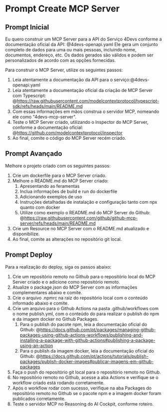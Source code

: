 # Prompt Create MCP Server

## Prompt Inicial

Eu quero construir um MCP Server para a API do Serviço 4Devs conforme a documentação oficial da API: @4devs-openapi.yaml
Ele gera um conjunto completo de dados para uma ou mais pessoas, incluindo nome, documentos, endereço, etc. Os dados gerados são válidos e podem ser personalizados de acordo com as opções fornecidas.

Para construir o MCP Server, utilize os seguintes passos:

1. Leia atentamente a documentação da API para o serviço:@4devs-openapi.yaml
2. Leia atentamente a documentação oficial da criação de MCP Server com Typescript: @https://raw.githubusercontent.com/modelcontextprotocol/typescript-sdk/refs/heads/main/README.md
3. Com essas informações em mãos construa o servidor MCP, nomeando ele como "4devs-mcp-server".
4. Teste o MCP Server criado, utilizando o Inspector do MCP Server, conforme a documentação oficial: @https://github.com/modelcontextprotocol/inspector
5. Ao final, comite o código do MCP Server recém criado.

## Prompt Avançado

Melhore o projeto criado com os seguintes passos:

1. Crie um dockerfile para o MCP Server criado.
2. Melhore o README.md do MCP Server criado:
   1. Apresentando as feramentas
   2. Inclua informações de build e run do dockerfile
   3. Adicionando exemplos de uso
   4. Instruções detalhadas de instalação e configuração tanto com npx quanto com docker
   5. Utilize como exemplo o README.md do MCP Server do Github: @https://raw.githubusercontent.com/github/github-mcp-server/refs/heads/main/README.md
3. Crie um Resource no MCP Server com o README.md atualizado e disponibilize.
4. Ao final, comite as alterações no repositório git local.

## Prompt Deploy

Para a realização do deploy, siga os passos abaixo:

1. Crie um repositório remoto no Github para o repositório local do MCP Server criado e o adicione como repositório remoto.
2. Atualize o package.json do MCP Server com as informações complementares abaixo e comite.
3. Crie o arquivo .npmrc na raiz do repositório local com o conteúdo informado abaixo e comite.
4. Crie um arquivo para o Github Actions na pasta .github/workflows com o nome publish.yml, com o conteúdo do para realizar o publish do npm e da imagem docker no Github Packages.
   1. Para o publish do pacote npm, leia a documentação oficial do Github: @https://docs.github.com/pt/packages/managing-github-packages-using-github-actions-workflows/publishing-and-installing-a-package-with-github-actions#publishing-a-package-using-an-action
   2. Para o publish da imagem docker, leia a documentação oficial do Github: @https://docs.github.com/pt/actions/tutorials/publish-packages/publish-docker-images#publicar-imagens-em-github-packages
5. Faça o push do repositório git local para o repositório remoto no Github.
6. No repositório remoto no Github, acesse a aba Actions e verifique se o workflow criado está rodando corretamente.
7. Após o workflow rodar com sucesso, verifique na aba Packages do repositório remoto no Github se o pacote npm e a imagem docker foram publicados corretamente.
8. Teste o servidor MCP no Reasoning do AI Cockpit, conforme roteiro.

